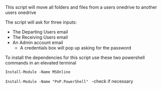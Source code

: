 This script will move all folders and files from a users onedrive to another users onedrive

The script will ask for three inputs:

  * The Departing Users email
  * The Receiving Users email
  * An Admin account email
      * A credentials box will pop up asking for the password

To install the dependencies for this script use these two powershell commands in an elevated terminal

`Install-Module -Name MSOnline`

`Install-Module -Name "PnP.PowerShell" ` -check if necessary
